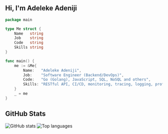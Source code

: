 ## Hi, I'm Adeleke Adeniji

```go
package main

type Me struct {
	Name   string
	Job    string
	Code   string
	Skills string
}

func main() {
	me := &Me{
		Name:   "Adeleke Adeniji",
		Job:    "Software Engineer (Backend/DevOps)",
		Code:   "Go (Golang), JavaScript, SQL, NoSQL and others",
		Skills: "RESTful API, CI/CD, monitoring, tracing, logging, profiling, and APMs"
	}
	_ = me
}
```

## GitHub Stats
![GitHub stats](https://github-readme-stats.vercel.app/api?username=eazylaykzy&show_icons=true&disable_animations=false&theme=dark&include_all_commits=true&count_private=true)
![Top languages](https://github-readme-stats.vercel.app/api/top-langs/?username=eazylaykzy&layout=compact&show_icons=true&theme=dark&exclude_repo=theta-wallet-web,idea-sorting-app,30-seconds-of-code,awesome-selfhosted,node-chat-app,react-material-design-admin-dashboard,omnifood&langs_count=8)
